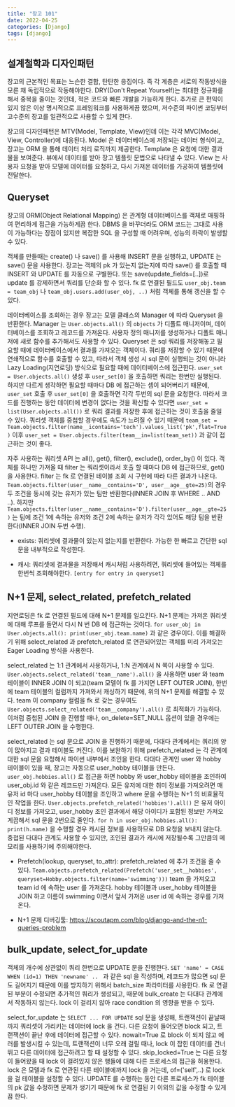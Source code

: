 ```yaml
---
title: "장고 101"
date: 2022-04-25
categories: [Django]
tags: [django]
---
```


## 설계철학과 디자인패턴

장고의 근본적인 목표는 느슨한 결합, 탄탄한 응집이다. 즉 각 계층은 서로의 작동방식을 모른 채 독립적으로 작동해야한다. DRY(Don't Repeat Yourself)는 최대한 정규화를 해서 중복을 줄이는 것인데, 적은 코드와 빠른 개발을 가능하게 한다. 추가로 큰 편익이 있지 않은 이상 명시적으로 프레임워크를 사용하게끔 했으며, 저수준의 파이썬 코딩부터 고수준의 장고를 일관적으로 사용할 수 있게 한다.

장고의 디자인패턴은 MTV(Model, Template, View)인데 이는 각각 MVC(Model, View, Controller)에 대응된다. Model 은 데이터베이스에 저장되는 데이터 형식이고, 장고는 ORM 을 통해 데이터 처리 로직까지 제공한다. Template 은 요청에 대한 결과물을 보여준다. 뷰에서 데이터를 받아 장고 템플릿 문법으로 나타낼 수 있다. View 는 사용자 요청을 받아 모델에 데이터를 요청하고, 다시 가져온 데이터를 가공하여 템플릿에 전달한다.


## Queryset

장고의 ORM(Object Relational Mapping) 은 관계형 데이터베이스를 객체로 매핑하여 편리하게 접근을 가능하게끔 한다. DBMS 을 바꾸더라도 ORM 코드는 그대로 사용이 가능하다는 장점이 있지만 복잡한 SQL 을 구성할 때 어려우며, 성능의 하락이 발생할 수 있다. 

객체를 만들때는 create() 나 save() 를 사용해 INSERT 문을 실행하고, UPDATE 는 save() 문을 사용한다. 장고는 객체의 pk 가 있는지 없는지에 따라 save() 를 호출할 때 INSERT 와 UPDATE 를 자동으로 구별한다. 또는 save(update_fields=[..])로 update 를 강제하면서 쿼리를 단순화 할 수 있다. fk 로 연결된 필드도 `user_obj.team = team_obj` 나 `team_obj.users.add(user_obj, ..)` 처럼 객체를 통해 갱신을 할 수 있다. 

데이터베이스를 조회하는 경우 장고는 모델 클래스의 Manager 에 따라 Queryset 을 반환한다. Manager 는 `User.objects.all()` 의 `objects` 가 디폴트 매니저이며, 데이터베이스를 조회하고 레코드를 가져온다. 사용자 정의 매니저를 생성하거나 디폴트 매니저에 새로 함수를 추가해서도 사용할 수 있다. Queryset 은 sql 쿼리를 저장해놓고 필요할 때에 데이터베이스에서 결과를 가져오는 객체이다. 쿼리를 저장할 수 있기 때문에 연쇄적으로 함수를 호출할 수 있고, 따라서 객체 생성 시 sql 문이 실행되는 것이 아니라 Lazy Loading(지연로딩) 방식으로 필요할 때에 데이터베이스에 접근한다. `user_set = User.objects.all()` 생성 후 `user_set[0]` 을 호출하면 쿼리는 한번만 실행된다. 하지만 다르게 생각하면 필요할 때마다 DB 에 접근하는 셈이 되어버리기 때문에, `user_set` 호출 후 `user_set[0]` 을 호출하면 각각 두번의 sql 문을 요청한다. 따라서 코드를 진행하는 동안 데이터에 변경이 없다는 것을 확신할 수 있다면 `user_set = list(User.objects.all())` 로 쿼리 결과를 저장한 후에 접근하는 것이 호출을 줄일 수 있다. 쿼리셋 객체를 중첩할 경우에도 속도가 느려질 수 있기 때문에 `team_set = Team.objects.filter(name__icontains='tech').values_list('pk',flat=True)` 이후 `user_set = User.objects.filter(team__in=list(team_set))` 과 같이 접근하는 것이 좋다.

자주 사용하는 쿼리셋 API 는 all(), get(), filter(), exclude(), order_by() 이 있다. 객체를 하나만 가져올 때 filter 는 쿼리셋이라서 호출 할 때마다 DB 에 접근하므로, get() 을 사용한다. filter 는 fk 로 연결된 테이블 조회 시 구현에 따라 다른 결과가 나온다. `Team.objects.filter(user__name__contains='D', user__age__gte=25)`의 경우 두 조건을 동시에 갖는 유저가 있는 팀만 반환한다(INNER JOIN 후 WHERE .. AND ..). 하지만 `Team.objects.filter(user__name__contains='D').filter(user__age__gte=25)` 는 팀에 조건 1에 속하는 유저와 조건 2에 속하는 유저가 각각 있어도 해당 팀을 반환한다(INNER JOIN 두번 수행). 

* exists: 쿼리셋에 결과물이 있는지 없는지를 반환한다. 가능한 한 빠르고 간단한 sql 문을 내부적으로 작성한다.

* 캐시: 쿼리셋에 결과물을 저장해서 캐시처럼 사용하려면, 쿼리셋에 들어있는 객체를 한번씩 조회해야한다. `[entry for entry in queryset]`


## N+1 문제, select_related, prefetch_related

지연로딩은 fk 로 연결된 필드에 대해 N+1 문제를 일으킨다. N+1 문제는 가져온 쿼리셋에 대해 루프를 돌면서 다시 N 번 DB 에 접근하는 것이다. `for user_obj in User.objects.all(): print(user_obj.team.name)` 과 같은 경우이다. 이를 해결하기 위해 select_related 과 prefetch_related 로 연관되어있는 객체를 미리 가져오는 Eager Loading 방식을 사용한다.

select_related 는 1:1 관계에서 사용하거나, 1:N 관계에서 N 쪽이 사용할 수 있다. `User.objects.select_related('team__name').all()` 을 사용하면 user 와 team 테이블이 INNER JOIN 이 되고(team 모델이 fk 를 가지면 LEFT OUTER JOIN), 한번에 team 테이블의 컬럼까지 가져와서 캐싱하기 때문에, 위의 N+1 문제를 해결할 수 있다. team 이 company 컬럼을 fk 로 갖는 경우여도 `User.objects.select_related('team__company').all()` 로 최적화가 가능하다. 이처럼 중첩된 JOIN 을 진행할 때나, on_delete=SET_NULL 옵션이 있을 경우에는 LEFT OUTER JOIN 을 수행한다.

select_related 는 sql 문으로 JOIN 을 진행하기 때문에, 다대다 관계에서는 쿼리의 양이 많아지고 결과 테이블도 커진다. 이를 보완하기 위해 prefetch_related 는 각 관계에 대한 sql 문을 요청해서 파이썬 내부에서 조인을 한다. 다대다 관계인 user 와 hobby 테이블이 있을 때, 장고는 자동으로 user_hobby 테이블을 만든다. `user_obj.hobbies.all()` 로 접근을 하면 hobby 와 user_hobby 테이블을 조인하여 user_obj.id 와 같은 레코드만 가져온다. 모든 유저에 대한 취미 정보를 가져오려면 매 유저 id 마다 user_hobby 테이블을 조인하고 where 문을 수행하는 N+1 의 비효율적인 작업을 한다. `User.objects.prefetch_related('hobbies').all()` 은 유저 아이디 정보를 가져오고, user_hobby 조인 결과에서 해당 아이디가 포함된 정보만 가져오게끔해서 sql 문을 2번으로 줄인다. `for h in user_obj.hobbies.all(): print(h.name)` 을 수행할 경우 캐시된 정보를 사용하므로 DB 요청을 보내지 않는다. 중첩된 다대다 관계도 사용할 수 있지만, 조인된 결과가 캐시에 저장될수록 그만큼의 메모리를 사용하기에 주의해야한다. 

* Prefetch(lookup, queryset, to_attr): prefetch_related 에 추가 조건을 줄 수 있다. `Team.objects.prefetch_related(Prefetch('user_set__hobbies', queryset=Hobby.objects.filter(name='swimming')))` team 을 가져오고 team id 에 속하는 user 를 가져온다. hobby 테이블과 user_hobby 테이블을 JOIN 하고 이름이 swimming 이면서 앞서 가져온 user id 에 속하는 경우를 가져온다.

* N+1 문제 디버깅툴: https://scoutapm.com/blog/django-and-the-n1-queries-problem

## bulk_update, select_for_update

객체의 개수에 상관없이 쿼리 한번으로 UPDATE 문을 진행한다. `SET 'name' = CASE WHEN (id=1) THEN 'newname' .. ` 과 같은 sql 을 작성하며, 레코드가 많으면 sql 문도 길어지기 때문에 이를 방지하기 위해서 batch_size 파라미터를 사용한다. fk 로 연결된 부분이 수정되면 추가적인 쿼리가 생성되고, 때문에 bulk_create 는 다대다 관계에서 작동하지 않는다. lock 이 걸리지 않아 race condition 의 영향을 받을 수 있다.

select_for_update 는 `SELECT ... FOR UPDATE` sql 문을 생성해, 트랜잭션이 끝날때까지 쿼리셋이 가리키는 데이터에 lock 을 건다. 다른 요청이 들어오면 block 되고, 트랜잭션이 끝난 후에 데이터에 접근할 수 있다. nowait=True 로 block 이 되지 않고 에러를 발생시킬 수 있는데, 트랜잭션이 너무 오래 걸릴 때나, lock 이 잡힌 데이터를 건너뛰고 다른 데이터에 접근하려고 할 때 설정할 수 있다. skip_locked=True 는 다른 요청이 들어왔을 때 lock 이 걸려있지 않은 행들에 대해 다른 프로세스의 접근을 허용한다. lock 은 모델과 fk 로 연관된 다른 테이블에까지 lock 을 거는데, of=('self',..) 로 lock 을 걸 테이블을 설정할 수 있다. UPDATE 를 수행하는 동안 다른 프로세스가 fk 테이블의 pk 값을 수정하면 문제가 생기기 때문에 fk 로 연결된 키 이외의 값을 수정할 수 있게끔 한다.
